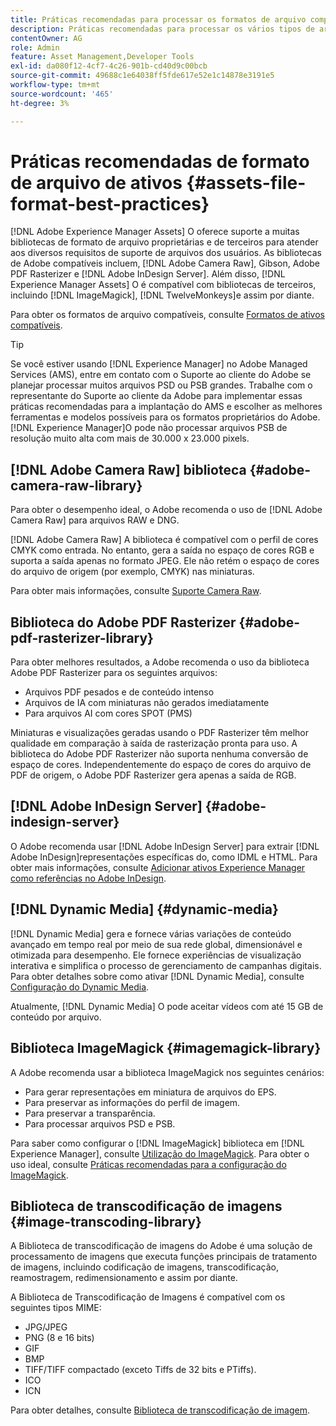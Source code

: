 ```yaml
---
title: Práticas recomendadas para processar os formatos de arquivo compatíveis
description: Práticas recomendadas para processar os vários tipos de arquivos compatíveis usando o [!DNL Experience Manager Assets].
contentOwner: AG
role: Admin
feature: Asset Management,Developer Tools
exl-id: da080f12-4cf7-4c26-901b-cd40d9c00bcb
source-git-commit: 49688c1e64038ff5fde617e52e1c14878e3191e5
workflow-type: tm+mt
source-wordcount: '465'
ht-degree: 3%

---
```


# Práticas recomendadas de formato de arquivo de ativos {#assets-file-format-best-practices}

[!DNL Adobe Experience Manager Assets] O oferece suporte a muitas bibliotecas de formato de arquivo proprietárias e de terceiros para atender aos diversos requisitos de suporte de arquivos dos usuários. As bibliotecas de Adobe compatíveis incluem, [!DNL Adobe Camera Raw], Gibson, Adobe PDF Rasterizer e [!DNL Adobe InDesign Server]. Além disso, [!DNL Experience Manager Assets] O é compatível com bibliotecas de terceiros, incluindo [!DNL ImageMagick], [!DNL TwelveMonkeys]e assim por diante.

Para obter os formatos de arquivo compatíveis, consulte [Formatos de ativos compatíveis](/help/assets/assets-formats.md).

>[!TIP]
>
>Se você estiver usando [!DNL Experience Manager] no Adobe Managed Services (AMS), entre em contato com o Suporte ao cliente do Adobe se planejar processar muitos arquivos PSD ou PSB grandes. Trabalhe com o representante do Suporte ao cliente da Adobe para implementar essas práticas recomendadas para a implantação do AMS e escolher as melhores ferramentas e modelos possíveis para os formatos proprietários do Adobe. [!DNL Experience Manager]O pode não processar arquivos PSB de resolução muito alta com mais de 30.000 x 23.000 pixels. 

## [!DNL Adobe Camera Raw] biblioteca {#adobe-camera-raw-library}

Para obter o desempenho ideal, o Adobe recomenda o uso de [!DNL Adobe Camera Raw] para arquivos RAW e DNG.

[!DNL Adobe Camera Raw] A biblioteca é compatível com o perfil de cores CMYK como entrada. No entanto, gera a saída no espaço de cores RGB e suporta a saída apenas no formato JPEG. Ele não retém o espaço de cores do arquivo de origem (por exemplo, CMYK) nas miniaturas.

Para obter mais informações, consulte [Suporte Camera Raw](/help/assets/camera-raw.md).

## Biblioteca do Adobe PDF Rasterizer {#adobe-pdf-rasterizer-library}

Para obter melhores resultados, a Adobe recomenda o uso da biblioteca Adobe PDF Rasterizer para os seguintes arquivos:

* Arquivos PDF pesados e de conteúdo intenso
* Arquivos de IA com miniaturas não gerados imediatamente
* Para arquivos AI com cores SPOT (PMS)

Miniaturas e visualizações geradas usando o PDF Rasterizer têm melhor qualidade em comparação à saída de rasterização pronta para uso. A biblioteca do Adobe PDF Rasterizer não suporta nenhuma conversão de espaço de cores. Independentemente do espaço de cores do arquivo de PDF de origem, o Adobe PDF Rasterizer gera apenas a saída de RGB.

## [!DNL Adobe InDesign Server] {#adobe-indesign-server}

O Adobe recomenda usar [!DNL Adobe InDesign Server] para extrair [!DNL Adobe InDesign]representações específicas do, como IDML e HTML. Para obter mais informações, consulte [Adicionar ativos Experience Manager como referências no Adobe InDesign](/help/assets/managing-linked-subassets.md#refai).

## [!DNL Dynamic Media] {#dynamic-media}

[!DNL Dynamic Media] gera e fornece várias variações de conteúdo avançado em tempo real por meio de sua rede global, dimensionável e otimizada para desempenho. Ele fornece experiências de visualização interativa e simplifica o processo de gerenciamento de campanhas digitais. Para obter detalhes sobre como ativar [!DNL Dynamic Media], consulte [Configuração do Dynamic Media](/help/assets/config-dynamic.md).

Atualmente, [!DNL Dynamic Media] O pode aceitar vídeos com até 15 GB de conteúdo por arquivo.

## Biblioteca ImageMagick {#imagemagick-library}

A Adobe recomenda usar a biblioteca ImageMagick nos seguintes cenários:

* Para gerar representações em miniatura de arquivos do EPS.
* Para preservar as informações do perfil de imagem.
* Para preservar a transparência.
* Para processar arquivos PSD e PSB.

Para saber como configurar o [!DNL ImageMagick] biblioteca em [!DNL Experience Manager], consulte [Utilização do ImageMagick](/help/assets/media-handlers.md#an-example-using-imagemagick). Para obter o uso ideal, consulte [Práticas recomendadas para a configuração do ImageMagick](/help/assets/best-practices-for-imagemagick.md).

## Biblioteca de transcodificação de imagens {#image-transcoding-library}

A Biblioteca de transcodificação de imagens do Adobe é uma solução de processamento de imagens que executa funções principais de tratamento de imagens, incluindo codificação de imagens, transcodificação, reamostragem, redimensionamento e assim por diante.

A Biblioteca de Transcodificação de Imagens é compatível com os seguintes tipos MIME:

* JPG/JPEG
* PNG (8 e 16 bits)
* GIF
* BMP
* TIFF/TIFF compactado (exceto Tiffs de 32 bits e PTiffs).
* ICO
* ICN

Para obter detalhes, consulte [Biblioteca de transcodificação de imagem](/help/assets/imaging-transcoding-library.md).
